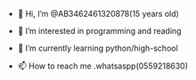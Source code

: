 - 👋 Hi, I’m @AB3462461320878(15 years old)
- 👀 I’m interested in programming and reading
- 🌱 I’m currently learning python/high-school

- 📫 How to reach me .whatsaspp(0559218630)
<!---
AB3462461320878/AB3462461320878 is a ✨ special ✨ repository because its `README.md` (this file) appears on your GitHub profile.
You can click the Preview link to take a look at your changes.
--->
